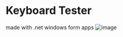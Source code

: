 # Keyboard Tester
made with .net windows form apps
![image](https://github.com/user-attachments/assets/b4701cd3-3b59-44df-9d5c-31a148b484a2)
